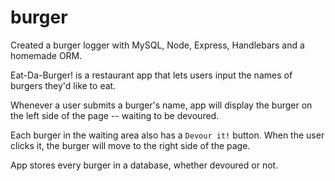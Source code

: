 # burger

Created a burger logger with MySQL, Node, Express, Handlebars and a homemade ORM.

Eat-Da-Burger! is a restaurant app that lets users input the names of burgers they'd like to eat.

Whenever a user submits a burger's name, app will display the burger on the left side of the page -- waiting to be devoured.

Each burger in the waiting area also has a `Devour it!` button. When the user clicks it, the burger will move to the right side of the page.

App stores every burger in a database, whether devoured or not.

